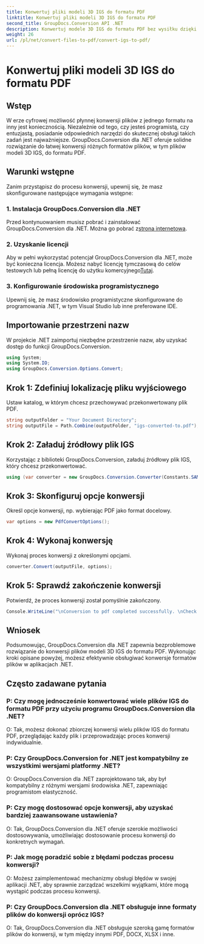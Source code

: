```yaml
---
title: Konwertuj pliki modeli 3D IGS do formatu PDF
linktitle: Konwertuj pliki modeli 3D IGS do formatu PDF
second_title: GroupDocs.Conversion API .NET
description: Konwertuj modele 3D IGS do formatu PDF bez wysiłku dzięki GroupDocs.Conversion dla .NET. Pobierz teraz, aby bezproblemowo przekonwertować format pliku.
weight: 26
url: /pl/net/convert-files-to-pdf/convert-igs-to-pdf/
---
```


# Konwertuj pliki modeli 3D IGS do formatu PDF

## Wstęp
W erze cyfrowej możliwość płynnej konwersji plików z jednego formatu na inny jest koniecznością. Niezależnie od tego, czy jesteś programistą, czy entuzjastą, posiadanie odpowiednich narzędzi do skutecznej obsługi takich zadań jest najważniejsze. GroupDocs.Conversion dla .NET oferuje solidne rozwiązanie do łatwej konwersji różnych formatów plików, w tym plików modeli 3D IGS, do formatu PDF.
## Warunki wstępne
Zanim przystąpisz do procesu konwersji, upewnij się, że masz skonfigurowane następujące wymagania wstępne:
### 1. Instalacja GroupDocs.Conversion dla .NET
 Przed kontynuowaniem musisz pobrać i zainstalować GroupDocs.Conversion dla .NET. Można go pobrać z[strona internetowa](https://releases.groupdocs.com/conversion/net/).
### 2. Uzyskanie licencji
Aby w pełni wykorzystać potencjał GroupDocs.Conversion dla .NET, może być konieczna licencja. Możesz nabyć licencję tymczasową do celów testowych lub pełną licencję do użytku komercyjnego[Tutaj](https://purchase.groupdocs.com/buy).
### 3. Konfigurowanie środowiska programistycznego
Upewnij się, że masz środowisko programistyczne skonfigurowane do programowania .NET, w tym Visual Studio lub inne preferowane IDE.

## Importowanie przestrzeni nazw
W projekcie .NET zaimportuj niezbędne przestrzenie nazw, aby uzyskać dostęp do funkcji GroupDocs.Conversion.
```csharp
using System;
using System.IO;
using GroupDocs.Conversion.Options.Convert;
```
## Krok 1: Zdefiniuj lokalizację pliku wyjściowego
Ustaw katalog, w którym chcesz przechowywać przekonwertowany plik PDF.
```csharp
string outputFolder = "Your Document Directory";
string outputFile = Path.Combine(outputFolder, "igs-converted-to.pdf");
```
## Krok 2: Załaduj źródłowy plik IGS
Korzystając z biblioteki GroupDocs.Conversion, załaduj źródłowy plik IGS, który chcesz przekonwertować.
```csharp
using (var converter = new GroupDocs.Conversion.Converter(Constants.SAMPLE_IGS))
```
## Krok 3: Skonfiguruj opcje konwersji
Określ opcje konwersji, np. wybierając PDF jako format docelowy.
```csharp
var options = new PdfConvertOptions();
```
## Krok 4: Wykonaj konwersję
Wykonaj proces konwersji z określonymi opcjami.
```csharp
converter.Convert(outputFile, options);
```
## Krok 5: Sprawdź zakończenie konwersji
Potwierdź, że proces konwersji został pomyślnie zakończony.
```csharp
Console.WriteLine("\nConversion to pdf completed successfully. \nCheck output in {0}", outputFolder);
```

## Wniosek
Podsumowując, GroupDocs.Conversion dla .NET zapewnia bezproblemowe rozwiązanie do konwersji plików modeli 3D IGS do formatu PDF. Wykonując kroki opisane powyżej, możesz efektywnie obsługiwać konwersje formatów plików w aplikacjach .NET.
## Często zadawane pytania
### P: Czy mogę jednocześnie konwertować wiele plików IGS do formatu PDF przy użyciu programu GroupDocs.Conversion dla .NET?
O: Tak, możesz dokonać zbiorczej konwersji wielu plików IGS do formatu PDF, przeglądając każdy plik i przeprowadzając proces konwersji indywidualnie.
### P: Czy GroupDocs.Conversion for .NET jest kompatybilny ze wszystkimi wersjami platformy .NET?
O: GroupDocs.Conversion dla .NET zaprojektowano tak, aby był kompatybilny z różnymi wersjami środowiska .NET, zapewniając programistom elastyczność.
### P: Czy mogę dostosować opcje konwersji, aby uzyskać bardziej zaawansowane ustawienia?
O: Tak, GroupDocs.Conversion dla .NET oferuje szerokie możliwości dostosowywania, umożliwiając dostosowanie procesu konwersji do konkretnych wymagań.
### P: Jak mogę poradzić sobie z błędami podczas procesu konwersji?
O: Możesz zaimplementować mechanizmy obsługi błędów w swojej aplikacji .NET, aby sprawnie zarządzać wszelkimi wyjątkami, które mogą wystąpić podczas procesu konwersji.
### P: Czy GroupDocs.Conversion dla .NET obsługuje inne formaty plików do konwersji oprócz IGS?
O: Tak, GroupDocs.Conversion dla .NET obsługuje szeroką gamę formatów plików do konwersji, w tym między innymi PDF, DOCX, XLSX i inne.